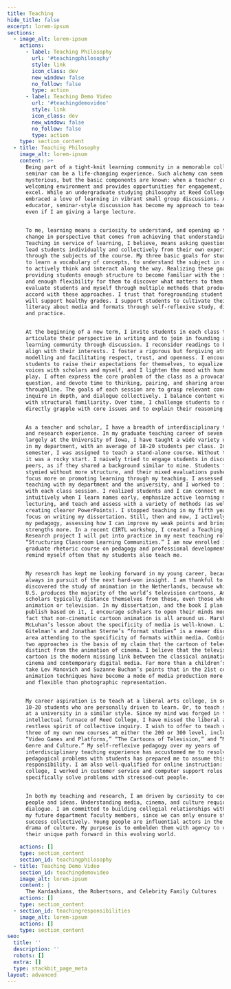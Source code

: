 ```yaml
---
title: Teaching
hide_title: false
excerpt: lorem-ipsum
sections:
  - image_alt: lorem-ipsum
    actions:
      - label: Teaching Philosophy
        url: '#teachingphilosophy'
        style: link
        icon_class: dev
        new_window: false
        no_follow: false
        type: action
      - label: Teaching Demo Video
        url: '#teachingdemovideo'
        style: link
        icon_class: dev
        new_window: false
        no_follow: false
        type: action
    type: section_content
  - title: Teaching Philosophy
    image_alt: lorem-ipsum
    content: >+
      Being part of a tight-knit learning community in a memorable college
      seminar can be a life-changing experience. Such alchemy can seem
      mysterious, but the basic components are known: when a teacher creates a
      welcoming environment and provides opportunities for engagement, students
      excel. While an undergraduate studying philosophy at Reed College, I
      embraced a love of learning in vibrant small group discussions. As an
      educator, seminar-style discussion has become my approach to teaching,
      even if I am giving a large lecture.


      To me, learning means a curiosity to understand, and opening up to the
      change in perspective that comes from achieving that understanding.
      Teaching in service of learning, I believe, means asking questions that
      lead students individually and collectively from their own experiences
      through the subjects of the course. My three basic goals for students are:
      to learn a vocabulary of concepts, to understand the subject in depth, and
      to actively think and interact along the way. Realizing these goals means
      providing students enough structure to become familiar with the subject
      and enough flexibility for them to discover what matters to them. I
      evaluate students and myself through multiple methods that productively
      accord with these approaches. I trust that foregrounding student learning
      will support healthy grades. I support students to cultivate their
      literacy about media and formats through self-reflexive study, dialogue,
      and practice.


      At the beginning of a new term, I invite students in each class to
      articulate their perspective in writing and to join in founding a new
      learning community through discussion. I reconsider readings to better
      align with their interests. I foster a rigorous but forgiving atmosphere,
      modelling and facilitating respect, trust, and openness. I encourage
      students to raise their expectations for themselves, to equalize their
      voices with scholars and myself, and I lighten the mood with humor and
      play. I often express the core problem of the class as a provocative
      question, and devote time to thinking, pairing, and sharing around this
      throughline. The goals of each session are to grasp relevant concepts,
      inquire in depth, and dialogue collectively. I balance content variation
      with structural familiarity. Over time, I challenge students to more
      directly grapple with core issues and to explain their reasoning.


      As a teacher and scholar, I have a breadth of interdisciplinary teaching
      and research experience. In my graduate teaching career of seven years,
      largely at the University of Iowa, I have taught a wide variety of courses
      in my department, with an average of 18-20 students per class. In my first
      semester, I was assigned to teach a stand-alone course. Without training,
      it was a rocky start. I naively tried to engage students in discussion as
      peers, as if they shared a background similar to mine. Students felt
      stymied without more structure, and their mixed evaluations pushed me to
      focus more on promoting learning through my teaching. I assessed my
      teaching with my department and the university, and I worked to improve
      with each class session. I realized students and I can connect more
      intuitively when I learn names early, emphasize active learning more than
      lecturing, and teach and assess with a variety of methods (as well as
      creating clearer PowerPoints). I stopped teaching in my fifth year to
      focus on writing my dissertation. Still, then and now, I actively work on
      my pedagogy, assessing how I can improve my weak points and bring out my
      strengths more. In a recent CIRTL workshop, I created a Teaching as
      Research project I will put into practice in my next teaching role,
      “Structuring Classroom Learning Communities.” I am now enrolled in a
      graduate rhetoric course on pedagogy and professional development. I
      remind myself often that my students also teach me.


      My research has kept me looking forward in my young career, because I am
      always in pursuit of the next hard-won insight. I am thankful to have
      discovered the study of animation in the Netherlands, because while the
      U.S. produces the majority of the world’s television cartoons, American
      scholars typically distance themselves from these, even those who study
      animation or television. In my dissertation, and the book I plan to
      publish based on it, I encourage scholars to open their minds more to the
      fact that non-cinematic cartoon animation is all around us. Marshall
      McLuhan’s lesson about the specificity of media is well-known. Lisa
      Gitelman’s and Jonathan Sterne’s “format studies” is a newer disciplinary
      area attending to the specificity of formats within media. Combining these
      two approaches is the basis of my claim that the cartoon of television is
      distinct from the animation of cinema. I believe that the television
      cartoon is the modern missing link between the classical animation of
      cinema and contemporary digital media. Far more than a children’s genre, I
      take Lev Manovich and Suzanne Buchan’s points that in the 21st century
      animation techniques have become a mode of media production more pervasive
      and flexible than photographic representation.


      My career aspiration is to teach at a liberal arts college, in seminars of
      10-20 students who are personally driven to learn. Or, to teach students
      at a university in a similar style. Since my mind was forged in the
      intellectual furnace of Reed College, I have missed the liberal arts’
      restless spirit of collective inquiry. I wish to offer to teach up to
      three of my own new courses at either the 200 or 300 level, including
      “Video Games and Platforms,” “The Cartoons of Television,” and “Music,
      Genre and Culture.” My self-reflexive pedagogy over my years of
      interdisciplinary teaching experience has accustomed me to resolving
      pedagogical problems with students has prepared me to assume this
      responsibility. I am also well-qualified for online instruction: after
      college, I worked in customer service and computer support roles to
      specifically solve problems with stressed-out people.


      In both my teaching and research, I am driven by curiosity to connect
      people and ideas. Understanding media, cinema, and culture requires
      dialogue. I am committed to building collegial relationships with you as
      my future department faculty members, since we can only ensure student
      success collectively. Young people are influential actors in the mediated
      drama of culture. My purpose is to embolden them with agency to chart
      their unique path forward in this evolving world.

    actions: []
    type: section_content
    section_id: teachingphilosophy
  - title: Teaching Demo Video
    section_id: teachingdemovideo
    image_alt: lorem-ipsum
    content: |
      The Kardashians, the Robertsons, and Celebrity Family Cultures 
    actions: []
    type: section_content
  - section_id: teachingresponsibilities
    image_alt: lorem-ipsum
    actions: []
    type: section_content
seo:
  title: ''
  description: ''
  robots: []
  extra: []
  type: stackbit_page_meta
layout: advanced
---
```

